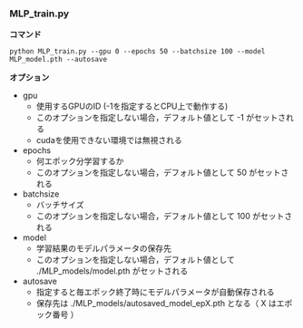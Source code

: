 ### MLP_train.py

**コマンド**
```
python MLP_train.py --gpu 0 --epochs 50 --batchsize 100 --model MLP_model.pth --autosave
```
**オプション**
- gpu
  - 使用するGPUのID (-1を指定するとCPU上で動作する)
  - このオプションを指定しない場合，デフォルト値として -1 がセットされる
  - cudaを使用できない環境では無視される
- epochs
  - 何エポック分学習するか
  - このオプションを指定しない場合，デフォルト値として 50 がセットされる
- batchsize
  - バッチサイズ
  - このオプションを指定しない場合，デフォルト値として 100 がセットされる
- model
  - 学習結果のモデルパラメータの保存先
  - このオプションを指定しない場合，デフォルト値として ./MLP_models/model.pth がセットされる
- autosave
  - 指定すると毎エポック終了時にモデルパラメータが自動保存される
  - 保存先は ./MLP_models/autosaved_model_epX.pth となる（ X はエポック番号 ）
